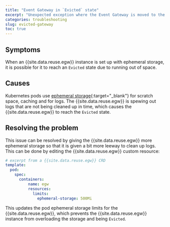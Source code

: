 ```yaml
---
title: "Event Gateway in `Evicted` state"
excerpt: "Unexpected exception where the Event Gateway is moved to the `Evicted` state."
categories: troubleshooting
slug: evicted-gateway
toc: true
---
```


## Symptoms

When an {{site.data.reuse.egw}} instance is set up with ephemeral storage, it is possible for it to reach an `Evicted` state due to running out of space.

## Causes

Kubernetes pods use [ephemeral storage](https://kubernetes.io/docs/concepts/configuration/manage-resources-containers/#resource-emphemeralstorage-consumption){:target="_blank"} for scratch space, caching and for logs. The {{site.data.reuse.egw}} is spewing out logs that are not being cleaned up in time, which causes the {{site.data.reuse.egw}} to reach the `Evicted` state.

## Resolving the problem

This issue can be resolved by giving the {{site.data.reuse.egw}} more ephemeral storage so that it is given a bit more leeway to clean up logs. This can be done by editing the {{site.data.reuse.egw}} custom resource:

```yaml
# excerpt from a {{site.data.reuse.egw}} CRD 
template:
  pod:
    spec:
      containers:
          name: egw
          resources:
            limits:
              ephemeral-storage: 500Mi
```

This updates the pod ephemeral storage limits for the {{site.data.reuse.egw}}, which prevents the {{site.data.reuse.egw}} instance from overloading the storage and being `Evicted`.